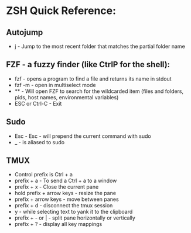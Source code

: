 ZSH Quick Reference:
=======================

## Autojump
* j <partialFolderName> - Jump to the most recent folder that matches the partial folder name

## FZF - a fuzzy finder (like CtrlP for the shell):
* fzf - opens a program to find a file and returns its name in stdout
* fzf -m - open in multiselect mode
* ** <TAB> - Will open FZF to search for the wildcarded item (files and folders, pids, host names, environmental variables)
* ESC or Ctrl-C - Exit

## Sudo
* Esc - Esc - will prepend the current command with sudo
* _ - is aliased to sudo

## TMUX
* Control prefix is Ctrl + a
* prefix + a - To send a Ctrl + a to a window
* prefix + x - Close the current pane
* hold prefix + arrow keys - resize the pane
* prefix + arrow keys - move between panes
* prefix + d - disconnect the tmux session
* y - while selecting text to yank it to the clipboard
* prefix + - or | - split pane horizontally or vertically
* prefix + ? - display all key mappings


